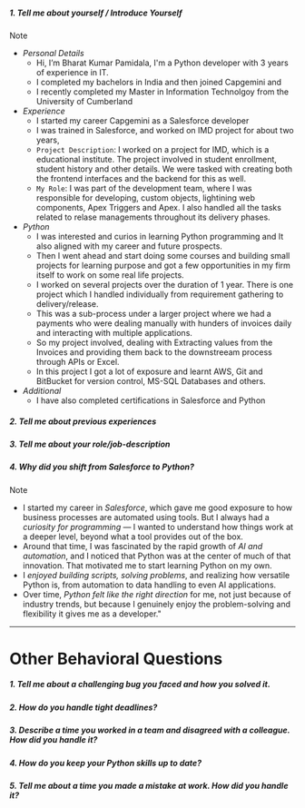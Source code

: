 
##### 1. Tell me about yourself / Introduce Yourself

> [!NOTE]
> - *Personal Details* 
> 	- Hi,  I’m Bharat Kumar Pamidala, I'm  a Python developer with 3 years of experience in IT. 
> 	- I completed my bachelors in India and then joined Capgemini and 
> 	- I recently completed my Master in Information Technolgoy from the University of Cumberland
> - *Experience* 
> 	- I started my career Capgemini as a Salesforce developer
> 	- I was trained in Salesforce, and worked on IMD project for about two years, 
> 	- `Project Description`: I worked on a project for IMD, which is a educational institute. The project involved in student enrollment, student history and other details. We were tasked with creating both the frontend interfaces and the backend for this as well.
> 	- `My Role`: I was part of the development team, where I was responsible for developing, custom objects, lightining web components, Apex Triggers and Apex. I also handled all the tasks related to relase managements throughout its delivery phases.
> - *Python*
> 	- I was interested and curios in learning Python programming and It also aligned with my career and future prospects.
> 	- Then I went ahead and start doing some courses and building small projects for learning purpose and got a few opportunities in my firm itself to work on some real life projects.
> 	- I worked on several projects over the duration of 1 year.  There is one project which I handled individually from requirement gathering to delivery/release.
> 	- This was a sub-process under a larger project where we had  a payments who were dealing manually with hunders of invoices daily and interacting with multiple applications. 
> 	- So my project involved, dealing with Extracting values from the Invoices and providing them back to the downstreeam process through APIs or Excel.
> 	- In this project I got a lot of exposure and learnt AWS, Git and BitBucket for version control, MS-SQL Databases and others.
> - *Additional* 
> 	- I have also completed certifications in Salesforce and Python


##### 2. Tell me about previous experiences

##### 3. Tell me about your role/job-description

##### 4. Why did you shift from Salesforce to Python?

> [!NOTE]
> - I started my career in *Salesforce*, which gave me good exposure to how business processes are automated using tools. But I always had a *curiosity for programming* — I wanted to understand how things work at a deeper level, beyond what a tool provides out of the box. 
> - Around that time, I was fascinated by the rapid growth of *AI and automation*, and I noticed that Python was at the center of much of that innovation. That motivated me to start learning Python on my own.
> - I *enjoyed building scripts, solving problems*, and realizing how versatile Python is, from automation to data handling to even AI applications. 
> - Over time, *Python felt like the right direction* for me, not just because of industry trends, but because I genuinely enjoy the problem-solving and flexibility it gives me as a developer."


---
# Other Behavioral Questions


##### 1. Tell me about a challenging bug you faced and how you solved it.


##### 2. How do you handle tight deadlines?


##### 3. Describe a time you worked in a team and disagreed with a colleague. How did you handle it?


##### 4. How do you keep your Python skills up to date?


##### 5. Tell me about a time you made a mistake at work. How did you handle it?


